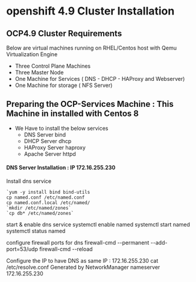 # openshift 4.9 Cluster Installation

## OCP4.9 Cluster Requirements
Below are virtual machines running on RHEL/Centos host with Qemu Virtualization Engine
  - Three Control Plane Machines
  - Three Master Node
  - One Machine for Services ( DNS - DHCP - HAProxy and Webserver) 
  - One Machine for storage ( NFS Server)

## Preparing the OCP-Services Machine : This Machine in installed with Centos 8
  - We Have to install the below services
    - DNS Server bind
    - DHCP Server dhcp
    - HAProxy Server haproxy
    - Apache Server httpd

#### DNS Server Installation : IP 172.16.255.230
Install dns service
  ```
  `yum -y install bind bind-utils
  cp named.conf /etc/named.conf
  cp named.conf.local /etc/named/
  `mkdir /etc/named/zones`
  `cp db* /etc/named/zones`
  ```

start & enable dns service
systemctl enable named
systemctl start named
systemctl status named

configure firewall ports for dns
firewall-cmd --permanent --add-port=53/udp
firewall-cmd --reload

Configure the IP to have DNS as same IP : 172.16.255.230
cat /etc/resolve.conf
  Generated by NetworkManager
  nameserver 172.16.255.230
